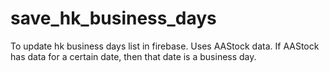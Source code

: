 # save_hk_business_days
To update hk business days list in firebase. Uses AAStock data.
If AAStock has data for a certain date, then that date is a business day.